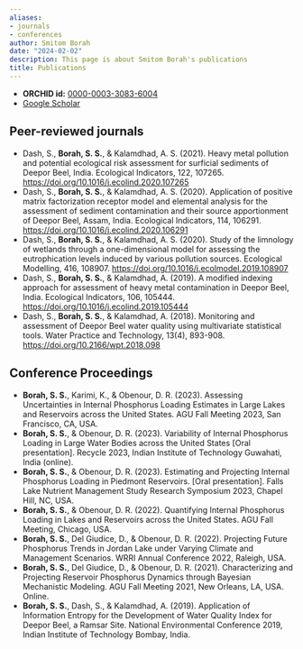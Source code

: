 ```yaml
---
aliases:
- journals
- conferences
author: Smitom Borah
date: "2024-02-02"
description: This page is about Smitom Borah's publications
title: Publications
---
```

* **ORCHID id:** [0000-0003-3083-6004](https://orcid.org/0000-0003-3083-6004)
* [Google Scholar](https://scholar.google.com/citations?user=R_k-vOcAAAAJ&hl=en)

## Peer-reviewed journals
* Dash, S., **Borah, S. S.**, & Kalamdhad, A. S. (2021). Heavy metal pollution and potential
ecological risk assessment for surficial sediments of Deepor Beel, India. Ecological Indicators,
122, 107265. https://doi.org/10.1016/j.ecolind.2020.107265
* Dash, S., **Borah, S. S.**, & Kalamdhad, A. S. (2020). Application of positive matrix factorization
receptor model and elemental analysis for the assessment of sediment contamination and their
source apportionment of Deepor Beel, Assam, India. Ecological Indicators, 114, 106291.
https://doi.org/10.1016/j.ecolind.2020.106291
* Dash, S., **Borah, S. S.**, & Kalamdhad, A. S. (2020). Study of the limnology of wetlands through
a one-dimensional model for assessing the eutrophication levels induced by various pollution
sources. Ecological Modelling, 416, 108907.
https://doi.org/10.1016/j.ecolmodel.2019.108907
* Dash, S., **Borah, S. S.**, & Kalamdhad, A. (2019). A modified indexing approach for assessment
of heavy metal contamination in Deepor Beel, India. Ecological Indicators, 106, 105444.
https://doi.org/10.1016/j.ecolind.2019.105444
* Dash, S., **Borah, S. S.**, & Kalamdhad, A. (2018). Monitoring and assessment of Deepor Beel
water quality using multivariate statistical tools. Water Practice and Technology, 13(4), 893-908. https://doi.org/10.2166/wpt.2018.098

## Conference Proceedings
* **Borah, S. S.**, Karimi, K., & Obenour, D. R. (2023). Assessing Uncertainties in Internal
Phosphorus Loading Estimates in Large Lakes and Reservoirs across the United States. AGU
Fall Meeting 2023, San Francisco, CA, USA.
* **Borah, S. S.**, & Obenour, D. R. (2023). Variability of Internal Phosphorus Loading in Large
Water Bodies across the United States [Oral presentation]. Recycle 2023, Indian Institute of
Technology Guwahati, India (online).
* **Borah, S. S.**, & Obenour, D. R. (2023). Estimating and Projecting Internal Phosphorus
Loading in Piedmont Reservoirs. [Oral presentation]. Falls Lake Nutrient Management Study
Research Symposium 2023, Chapel Hill, NC, USA.
* **Borah, S. S.**, & Obenour, D. R. (2022). Quantifying Internal Phosphorus Loading in Lakes
and Reservoirs across the United States. AGU Fall Meeting, Chicago, USA.
* **Borah, S. S.**, Del Giudice, D., & Obenour, D. R. (2022). Projecting Future Phosphorus Trends
in Jordan Lake under Varying Climate and Management Scenarios. WRRI Annual Conference
2022, Raleigh, USA.
* **Borah, S. S.**, Del Giudice, D., & Obenour, D. R. (2021). Characterizing and Projecting
Reservoir Phosphorus Dynamics through Bayesian Mechanistic Modeling. AGU Fall Meeting
2021, New Orleans, LA, USA. Online.
* **Borah, S. S.**, Dash, S., & Kalamdhad, A. (2019). Application of Information Entropy for the
Development of Water Quality Index for Deepor Beel, a Ramsar Site. National Environmental
Conference 2019, Indian Institute of Technology Bombay, India.